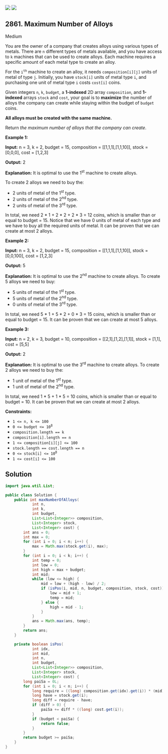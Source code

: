 [![](https://img.shields.io/github/stars/javadev/LeetCode-in-Java?label=Stars&style=flat-square)](https://github.com/javadev/LeetCode-in-Java)
[![](https://img.shields.io/github/forks/javadev/LeetCode-in-Java?label=Fork%20me%20on%20GitHub%20&style=flat-square)](https://github.com/javadev/LeetCode-in-Java/fork)

## 2861\. Maximum Number of Alloys

Medium

You are the owner of a company that creates alloys using various types of metals. There are `n` different types of metals available, and you have access to `k` machines that can be used to create alloys. Each machine requires a specific amount of each metal type to create an alloy.

For the <code>i<sup>th</sup></code> machine to create an alloy, it needs `composition[i][j]` units of metal of type `j`. Initially, you have `stock[i]` units of metal type `i`, and purchasing one unit of metal type `i` costs `cost[i]` coins.

Given integers `n`, `k`, `budget`, a **1-indexed** 2D array `composition`, and **1-indexed** arrays `stock` and `cost`, your goal is to **maximize** the number of alloys the company can create while staying within the budget of `budget` coins.

**All alloys must be created with the same machine.**

Return _the maximum number of alloys that the company can create_.

**Example 1:**

**Input:** n = 3, k = 2, budget = 15, composition = \[\[1,1,1],[1,1,10]], stock = [0,0,0], cost = [1,2,3]

**Output:** 2

**Explanation:** It is optimal to use the 1<sup>st</sup> machine to create alloys. 

To create 2 alloys we need to buy the: 
- 2 units of metal of the 1<sup>st</sup> type. 
- 2 units of metal of the 2<sup>nd</sup> type. 
- 2 units of metal of the 3<sup>rd</sup> type. 

In total, we need 2 \* 1 + 2 \* 2 + 2 \* 3 = 12 coins, which is smaller than or equal to budget = 15. Notice that we have 0 units of metal of each type and we have to buy all the required units of metal. It can be proven that we can create at most 2 alloys.

**Example 2:**

**Input:** n = 3, k = 2, budget = 15, composition = \[\[1,1,1],[1,1,10]], stock = [0,0,100], cost = [1,2,3]

**Output:** 5

**Explanation:** It is optimal to use the 2<sup>nd</sup> machine to create alloys. To create 5 alloys we need to buy: 
- 5 units of metal of the 1<sup>st</sup> type. 
- 5 units of metal of the 2<sup>nd</sup> type. 
- 0 units of metal of the 3<sup>rd</sup> type. 

In total, we need 5 \* 1 + 5 \* 2 + 0 \* 3 = 15 coins, which is smaller than or equal to budget = 15. It can be proven that we can create at most 5 alloys.

**Example 3:**

**Input:** n = 2, k = 3, budget = 10, composition = \[\[2,1],[1,2],[1,1]], stock = [1,1], cost = [5,5]

**Output:** 2

**Explanation:** It is optimal to use the 3<sup>rd</sup> machine to create alloys. To create 2 alloys we need to buy the: 
- 1 unit of metal of the 1<sup>st</sup> type. 
- 1 unit of metal of the 2<sup>nd</sup> type. 

In total, we need 1 \* 5 + 1 \* 5 = 10 coins, which is smaller than or equal to budget = 10. It can be proven that we can create at most 2 alloys.

**Constraints:**

*   `1 <= n, k <= 100`
*   <code>0 <= budget <= 10<sup>8</sup></code>
*   `composition.length == k`
*   `composition[i].length == n`
*   `1 <= composition[i][j] <= 100`
*   `stock.length == cost.length == n`
*   <code>0 <= stock[i] <= 10<sup>8</sup></code>
*   `1 <= cost[i] <= 100`

## Solution

```java
import java.util.List;

public class Solution {
    public int maxNumberOfAlloys(
            int n,
            int k,
            int budget,
            List<List<Integer>> composition,
            List<Integer> stock,
            List<Integer> cost) {
        int ans = 0;
        int max = 0;
        for (int i = 0; i < n; i++) {
            max = Math.max(stock.get(i), max);
        }
        for (int i = 0; i < k; i++) {
            int temp = 0;
            int low = 0;
            int high = max + budget;
            int mid;
            while (low <= high) {
                mid = low + (high - low) / 2;
                if (isPos(i, mid, n, budget, composition, stock, cost)) {
                    low = mid + 1;
                    temp = mid;
                } else {
                    high = mid - 1;
                }
            }
            ans = Math.max(ans, temp);
        }
        return ans;
    }

    private boolean isPos(
            int idx,
            int mid,
            int n,
            int budget,
            List<List<Integer>> composition,
            List<Integer> stock,
            List<Integer> cost) {
        long paiSa = 0L;
        for (int i = 0; i < n; i++) {
            long require = ((long) composition.get(idx).get(i)) * (mid);
            long have = stock.get(i);
            long diff = require - have;
            if (diff > 0) {
                paiSa += diff * ((long) cost.get(i));
            }
            if (budget < paiSa) {
                return false;
            }
        }
        return budget >= paiSa;
    }
}
```